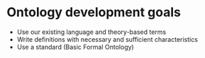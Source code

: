 # Ontology development goals
* Use our existing language and theory-based terms
* Write definitions with necessary and sufficient characteristics
* Use a standard (Basic Formal Ontology)
